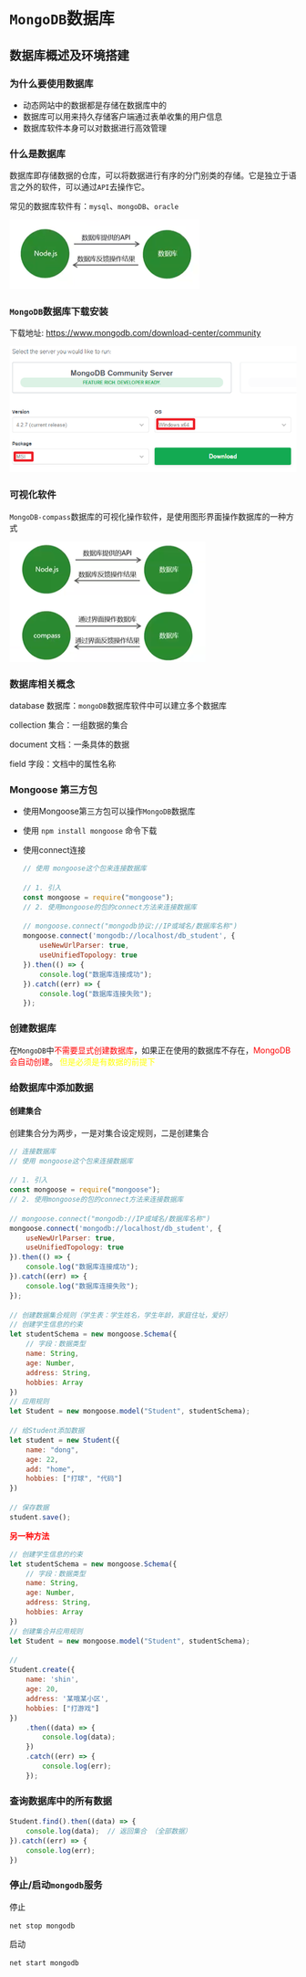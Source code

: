 # `MongoDB`数据库

## 数据库概述及环境搭建

### 为什么要使用数据库

* 动态网站中的数据都是存储在数据库中的
* 数据库可以用来持久存储客户端通过表单收集的用户信息
* 数据库软件本身可以对数据进行高效管理

### 什么是数据库

数据库即存储数据的仓库，可以将数据进行有序的分门别类的存储。它是独立于语言之外的软件，可以通过`API`去操作它。

常见的数据库软件有：`mysql`、`mongoDB`、`oracle`

![1590452565729](随堂笔记.assets/1590452565729.png)

### `MongoDB`数据库下载安装

下载地址: https://www.mongodb.com/download-center/community

![1590453049525](随堂笔记.assets/1590453049525.png)

### 可视化软件

`MongoDB-compass`数据库的可视化操作软件，是使用图形界面操作数据库的一种方式

![1590453177909](随堂笔记.assets/1590453177909.png)

### 数据库相关概念

database 数据库：`mongoDB`数据库软件中可以建立多个数据库

collection 集合：一组数据的集合

document 文档：一条具体的数据

field 字段：文档中的属性名称

### Mongoose 第三方包

* 使用Mongoose第三方包可以操作`MongoDB`数据库

* 使用 `npm install mongoose` 命令下载

* 使用connect连接

  ```js
  // 使用 mongoose这个包来连接数据库
  
  // 1. 引入
  const mongoose = require("mongoose");
  // 2. 使用mongoose的包的connect方法来连接数据库
  
  // mongoose.connect("mongodb协议://IP或域名/数据库名称")
  mongoose.connect('mongodb://localhost/db_student', {
      useNewUrlParser: true,
      useUnifiedTopology: true
  }).then(() => {
      console.log("数据库连接成功");
  }).catch((err) => {
      console.log("数据库连接失败");
  });
  ```



### 创建数据库

在`MongoDB`中<font color=red>不需要显式创建数据库</font>，如果正在使用的数据库不存在，<font color=red>MongoDB会自动创建</font>。 <font color=yellow>但是必须是有数据的前提下</font>

### 给数据库中添加数据

#### 创建集合

创建集合分为两步，一是对集合设定规则，二是创建集合

```js
// 连接数据库
// 使用 mongoose这个包来连接数据库

// 1. 引入
const mongoose = require("mongoose");
// 2. 使用mongoose的包的connect方法来连接数据库

// mongoose.connect("mongodb://IP或域名/数据库名称")
mongoose.connect('mongodb://localhost/db_student', {
    useNewUrlParser: true,
    useUnifiedTopology: true
}).then(() => {
    console.log("数据库连接成功");
}).catch((err) => {
    console.log("数据库连接失败");
});

// 创建数据集合规则（学生表：学生姓名，学生年龄，家庭住址，爱好）
// 创建学生信息的约束
let studentSchema = new mongoose.Schema({
    // 字段：数据类型
    name: String,
    age: Number,
    address: String,
    hobbies: Array
})
// 应用规则
let Student = new mongoose.model("Student", studentSchema);

// 给Student添加数据
let student = new Student({
    name: "dong",
    age: 22,
    add: "home",
    hobbies: ["打球", "代码"]
})

// 保存数据
student.save();
```

<font color=red>**另一种方法**</font>

```js
// 创建学生信息的约束
let studentSchema = new mongoose.Schema({
    // 字段：数据类型
    name: String,
    age: Number,
    address: String,
    hobbies: Array
})
// 创建集合并应用规则  
let Student = new mongoose.model("Student", studentSchema);

// 
Student.create({
    name: 'shin',
    age: 20,
    address: '某哦某小区',
    hobbies: ["打游戏"]
})
    .then((data) => {
        console.log(data);
    })
    .catch((err) => {
        console.log(err);
    });
```



### 查询数据库中的所有数据

```js
Student.find().then((data) => {
    console.log(data);  // 返回集合 （全部数据）
}).catch((err) => {
    console.log(err);
})
```



### 停止/启动`mongodb`服务

停止

`net stop mongodb`

启动

`net start mongodb`













